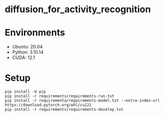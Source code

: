 # diffusion_for_activity_recognition

# Environments
- Ubuntu: 20.04
- Python: 3.10.14
- CUDA: 12.1

# Setup
```
pip install -U pip
pip install -r requirements/requirements-run.txt
pip install -r requirementa/requirements-model.txt --extra-index-url https://download.pytorch.org/whl/cu121
pip install -r requirements/requirements-develop.txt
```
